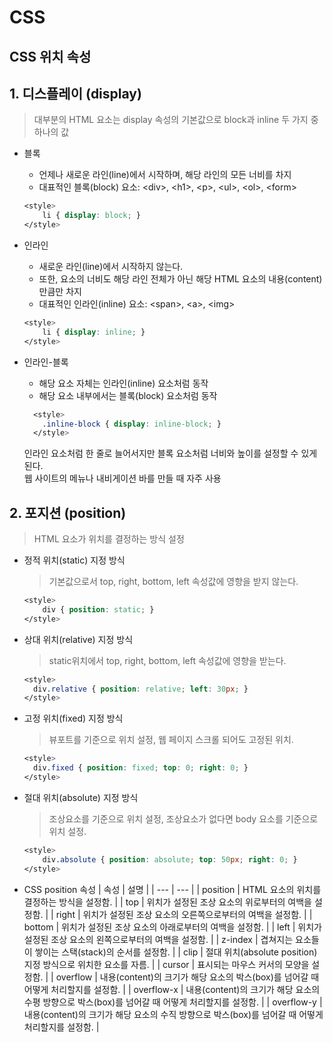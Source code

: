 # CSS

## CSS 위치 속성

## 1. 디스플레이 (display)

> 대부분의 HTML 요소는 display 속성의 기본값으로 block과 inline 두 가지 중 하나의 값

- 블록
  - 언제나 새로운 라인(line)에서 시작하며, 해당 라인의 모든 너비를 차지
  - 대표적인 블록(block) 요소: \<div>, \<h1>, \<p>, \<ul>, \<ol>, \<form>
  ```css
  <style>
      li { display: block; }
  </style>
  ```
- 인라인
  - 새로운 라인(line)에서 시작하지 않는다.
  - 또한, 요소의 너비도 해당 라인 전체가 아닌 해당 HTML 요소의 내용(content)만큼만 차지
  - 대표적인 인라인(inline) 요소: \<span>, \<a>, \<img>
  ```css
  <style>
      li { display: inline; }
  </style>
  ```
- 인라인-블록

  - 해당 요소 자체는 인라인(inline) 요소처럼 동작
  - 해당 요소 내부에서는 블록(block) 요소처럼 동작

  ```css
    <style>
      .inline-block { display: inline-block; }
    </style>
  ```

  인라인 요소처럼 한 줄로 늘어서지만 블록 요소처럼 너비와 높이를 설정할 수 있게 된다.  
  웹 사이트의 메뉴나 내비게이션 바를 만들 때 자주 사용

## 2. 포지션 (position)

> HTML 요소가 위치를 결정하는 방식 설정

- 정적 위치(static) 지정 방식
  > 기본값으로서 top, right, bottom, left 속성값에 영향을 받지 않는다.
  ```css
  <style>
      div { position: static; }
  </style>
  ```
- 상대 위치(relative) 지정 방식
  > static위치에서 top, right, bottom, left 속성값에 영향을 받는다.
  ```css
  <style>
    div.relative { position: relative; left: 30px; }
  </style>
  ```
- 고정 위치(fixed) 지정 방식
  > 뷰포트를 기준으로 위치 설정, 웹 페이지 스크롤 되어도 고정된 위치.
  ```css
  <style>
    div.fixed { position: fixed; top: 0; right: 0; }
  </style>
  ```
- 절대 위치(absolute) 지정 방식
  > 조상요소를 기준으로 위치 설정, 조상요소가 없다면 body 요소를 기준으로 위치 설정.
  ```css
  <style>
      div.absolute { position: absolute; top: 50px; right: 0; }
  </style>
  ```
- CSS position 속성
  | 속성 | 설명 |
  | --- | --- |
  | position | HTML 요소의 위치를 결정하는 방식을 설정함. |
  | top | 위치가 설정된 조상 요소의 위로부터의 여백을 설정함. |
  | right | 위치가 설정된 조상 요소의 오른쪽으로부터의 여백을 설정함. |
  | bottom | 위치가 설정된 조상 요소의 아래로부터의 여백을 설정함. |
  | left | 위치가 설정된 조상 요소의 왼쪽으로부터의 여백을 설정함. |
  | z-index | 겹쳐지는 요소들이 쌓이는 스택(stack)의 순서를 설정함. |
  | clip | 절대 위치(absolute position) 지정 방식으로 위치한 요소를 자름. |
  | cursor | 표시되는 마우스 커서의 모양을 설정함. |
  | overflow | 내용(content)의 크기가 해당 요소의 박스(box)를 넘어갈 때 어떻게 처리할지를 설정함. |
  | overflow-x | 내용(content)의 크기가 해당 요소의 수평 방향으로 박스(box)를 넘어갈 때 어떻게 처리할지를 설정함. |
  | overflow-y | 내용(content)의 크기가 해당 요소의 수직 방향으로 박스(box)를 넘어갈 때 어떻게 처리할지를 설정함. |
